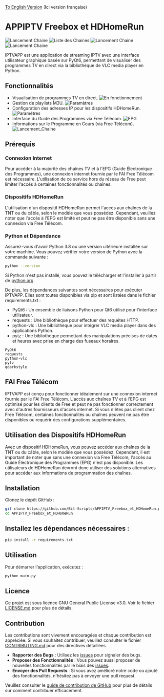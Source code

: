 [To English Version](./README-en.md)
(Ici version française)

# APPIPTV Freebox et HDHomeRun  
  
![Lancement Chaine](./assets/image/splash_screen_au_lancement.png)
![Liste des Chaines](./assets/image/Chaines.png)
![Lancement Chaine](./assets/image/Lancement_Chaine.png)
![Lancement Chaine](./assets/image/Image_et_Chaines.png)
  
IPTVAPP est une application de streaming IPTV avec une interface utilisateur graphique basée sur PyQt6, permettant de visualiser des programmes TV en direct via la bibliothèque de VLC media player en Python.  
  
## Fonctionnalités  
  
- Visualisation de programmes TV en direct.
![En fonctionnement](./assets/image/En_fonctionnement.png)  
- Gestion de playlists M3U.
![Paramètres](./assets/image/Paramètres.png) 
- Configuration des adresses IP pour les dispositifs HDHomeRun.
![Paramètres](./assets/image/Paramètres.png) 
- Interface du Guide des Programmes via Free Télécom.
![EPG](./assets/image/EPG.png) 
- Informations sur le Programme en Cours (via Free Télécom).
![Lancement_Chaine](./assets/image/Lancement_Chaine.png)  
  
## Prérequis  
  
### Connexion Internet
  
Pour accéder à la majorité des chaînes TV et à l'EPG (Guide Électronique des Programmes), une connexion internet fournie par le FAI Free Télécom est nécessaire. L'utilisation de ce service hors du réseau de Free peut limiter l'accès à certaines fonctionnalités ou chaînes.
  
### Dispositifs HDHomeRun
  
L'utilisation d'un dispositif HDHomeRun permet l'accès aux chaînes de la TNT ou du câble, selon le modèle que vous possédez. Cependant, veuillez noter que l'accès à l'EPG est limité et peut ne pas être disponible sans une connexion via Free Télécom.  
  
### Python et Dépendance
  
Assurez-vous d'avoir Python 3.8 ou une version ultérieure installée sur votre machine. Vous pouvez vérifier votre version de Python avec la commande suivante :  
  
```bash
python --version
```
  
Si Python n'est pas installé, vous pouvez le télécharger et l'installer à partir de [python.org](https://www.python.org/downloads/).
  
De plus, les dépendances suivantes sont nécessaires pour exécuter IPTVAPP. Elles sont toutes disponibles via pip et sont listées dans le fichier requirements.txt :   
  
- PyQt6 : Un ensemble de liaisons Python pour Qt6 utilisé pour l'interface utilisateur.
- requests : Une bibliothèque pour effectuer des requêtes HTTP.
- python-vlc : Une bibliothèque pour intégrer VLC media player dans des applications Python.
- pytz : Une bibliothèque permettant des manipulations précises de dates et heures avec prise en charge des fuseaux horaires.
  
```plaintext
PyQt6
requests
python-vlc
pytz
qdarkstyle
```
  
## FAI Free Télécom
  
IPTVAPP est conçu pour fonctionner idéalement sur une connexion internet fournie par le FAI Free Télécom. L'accès aux chaînes TV et à l'EPG est optimisé pour les clients de Free et peut ne pas fonctionner correctement avec d'autres fournisseurs d'accès internet. Si vous n'êtes pas client chez Free Télécom, certaines fonctionnalités ou chaînes peuvent ne pas être disponibles ou requérir des configurations supplémentaires.  
  
## Utilisation des Dispositifs HDHomeRun
  
Avec un dispositif HDHomeRun, vous pouvez accéder aux chaînes de la TNT ou du câble, selon le modèle que vous possédez. Cependant, il est important de noter que sans une connexion via Free Télécom, l'accès au Guide Électronique des Programmes (EPG) n'est pas disponible. Les utilisateurs de HDHomeRun devront donc utiliser des solutions alternatives pour accéder aux informations de programmation des chaînes.  
  
## Installation
  
Clonez le dépôt GitHub :  
  
```bash
git clone https://github.com/Bit-Scripts/APPIPTV_Freebox_et_HDHomeRun.git
cd APPIPTV_Freebox_et_HDHomeRun
```
  
## Installez les dépendances nécessaires :
  
```bash
pip install -r requirements.txt
```
  
## Utilisation
  
Pour démarrer l'application, exécutez :  
  
```bash
python main.py
```
  
## Licence
  
Ce projet est sous licence GNU General Public License v3.0. Voir le fichier [LICENSE.md](./LICENSE.md) pour plus de détails.  
  
## Contribution
  
Les contributions sont vivement encouragées et chaque contribution est appréciée. Si vous souhaitez contribuer, veuillez consulter le fichier [CONTRIBUTING.md](.github/CONTRIBUTING.md) pour des directives détaillées.  
  
- **Rapporter des Bugs** : Utilisez les [issues](https://github.com/Bit-Scripts/APPIPTV_Freebox_et_HDHomeRun/issues) pour signaler des bugs.  
- **Proposer des Fonctionnalités** : Vous pouvez aussi proposer de nouvelles fonctionnalités par le biais des [issues](https://github.com/Bit-Scripts/APPIPTV_Freebox_et_HDHomeRun/issues).  
- **Envoyer des Pull Requests** : Si vous avez amélioré notre code ou ajouté des fonctionnalités, n'hésitez pas à envoyer une pull request.   
  
Veuillez consulter le [guide de contribution de GitHub](https://docs.github.com/fr/communities/setting-up-your-project-for-healthy-contributions/setting-guidelines-for-repository-contributors) pour plus de détails sur comment contribuer efficacement.  